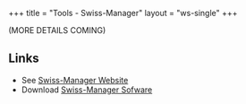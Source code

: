 +++
title = "Tools - Swiss-Manager"
layout = "ws-single"
+++

(MORE DETAILS COMING)

## Links
* See [Swiss-Manager Website](http://swiss-manager.at/)
* Download [Swiss-Manager Sofware](http://swiss-manager.at/download.aspx?lan=1)
